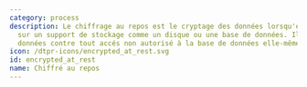 ```yaml
---
category: process
description: Le chiffrage au repos est le cryptage des données lorsqu'elles sont persistantes
  sur un support de stockage comme un disque ou une base de données. Il protége les
  données contre tout accés non autorisé à la base de données elle-même.
icon: /dtpr-icons/encrypted_at_rest.svg
id: encrypted_at_rest
name: Chiffré au repos
---
```

